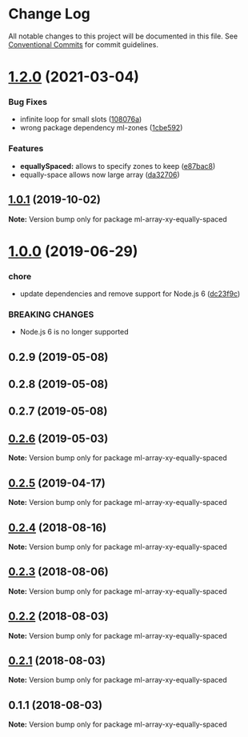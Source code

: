 # Change Log

All notable changes to this project will be documented in this file.
See [Conventional Commits](https://conventionalcommits.org) for commit guidelines.

# [1.2.0](https://github.com/mljs/array-xy/compare/ml-array-xy-equally-spaced@1.0.1...ml-array-xy-equally-spaced@1.2.0) (2021-03-04)


### Bug Fixes

* infinite loop for small slots ([108076a](https://github.com/mljs/array-xy/commit/108076a3f13205229691a5059687cd07c79b59b1))
* wrong package dependency ml-zones ([1cbe592](https://github.com/mljs/array-xy/commit/1cbe5920f80bba0fff3cf7fa407ce2672965b417))


### Features

* **equallySpaced:** allows to specify zones to keep ([e87bac8](https://github.com/mljs/array-xy/commit/e87bac8b8842276429d52534dcd17cd8dd64301c))
* equally-space allows now large array ([da32706](https://github.com/mljs/array-xy/commit/da32706e659977614320a77cab40f6f100a478b5))





## [1.0.1](https://github.com/mljs/array-xy/compare/ml-array-xy-equally-spaced@1.0.0...ml-array-xy-equally-spaced@1.0.1) (2019-10-02)

**Note:** Version bump only for package ml-array-xy-equally-spaced





# [1.0.0](https://github.com/mljs/array-xy/compare/ml-array-xy-equally-spaced@0.2.6...ml-array-xy-equally-spaced@1.0.0) (2019-06-29)


### chore

* update dependencies and remove support  for Node.js 6 ([dc23f9c](https://github.com/mljs/array-xy/commit/dc23f9c))


### BREAKING CHANGES

* Node.js 6 is no longer supported



## 0.2.9 (2019-05-08)



## 0.2.8 (2019-05-08)



## 0.2.7 (2019-05-08)





## [0.2.6](https://github.com/mljs/array-xy/compare/ml-array-xy-equally-spaced@0.2.5...ml-array-xy-equally-spaced@0.2.6) (2019-05-03)

**Note:** Version bump only for package ml-array-xy-equally-spaced





## [0.2.5](https://github.com/mljs/array-xy/compare/ml-array-xy-equally-spaced@0.2.4...ml-array-xy-equally-spaced@0.2.5) (2019-04-17)

**Note:** Version bump only for package ml-array-xy-equally-spaced





<a name="0.2.4"></a>
## [0.2.4](https://github.com/mljs/array-xy/compare/ml-array-xy-equally-spaced@0.2.3...ml-array-xy-equally-spaced@0.2.4) (2018-08-16)




**Note:** Version bump only for package ml-array-xy-equally-spaced

<a name="0.2.3"></a>
## [0.2.3](https://github.com/mljs/array-xy/compare/ml-array-xy-equally-spaced@0.2.2...ml-array-xy-equally-spaced@0.2.3) (2018-08-06)




**Note:** Version bump only for package ml-array-xy-equally-spaced

<a name="0.2.2"></a>
## [0.2.2](https://github.com/mljs/array-xy/compare/ml-array-xy-equally-spaced@0.2.1...ml-array-xy-equally-spaced@0.2.2) (2018-08-03)




**Note:** Version bump only for package ml-array-xy-equally-spaced

<a name="0.2.1"></a>
## [0.2.1](https://github.com/mljs/array-xy/compare/ml-array-xy-equally-spaced@0.1.1...ml-array-xy-equally-spaced@0.2.1) (2018-08-03)

**Note:** Version bump only for package ml-array-xy-equally-spaced





<a name="0.1.1"></a>
## 0.1.1 (2018-08-03)

**Note:** Version bump only for package ml-array-xy-equally-spaced

